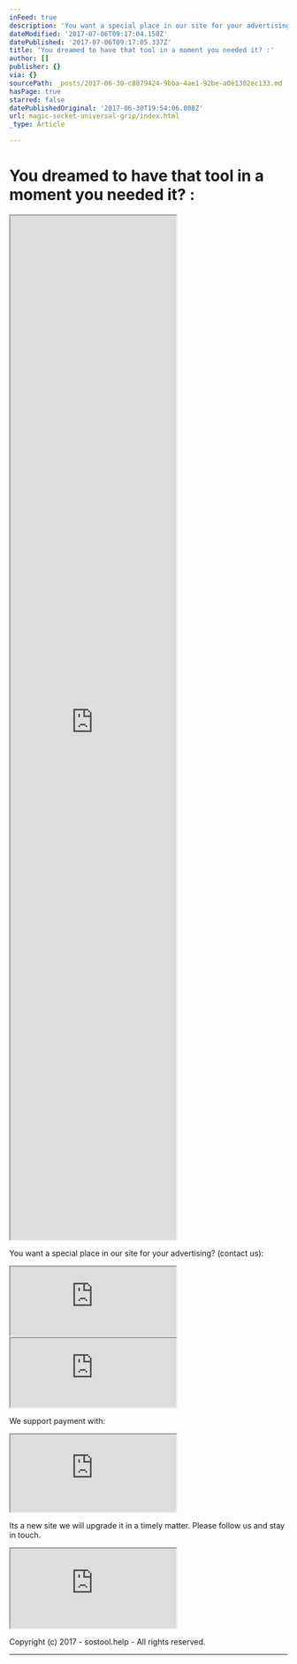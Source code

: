 ```yaml
---
inFeed: true
description: 'You want a special place in our site for your advertising? (contact us):'
dateModified: '2017-07-06T09:17:04.158Z'
datePublished: '2017-07-06T09:17:05.337Z'
title: 'You dreamed to have that tool in a moment you needed it? :'
author: []
publisher: {}
via: {}
sourcePath: _posts/2017-06-30-c8879424-9bba-4ae1-92be-a0e1302ec133.md
hasPage: true
starred: false
datePublishedOriginal: '2017-06-30T19:54:06.808Z'
url: magic-socket-universal-grip/index.html
_type: Article

---
```

# **You dreamed to have that tool in a moment you needed it? :**

<iframe src="https://the-grid.github.io/ed-userhtml/?g=eJx9kM1qwzAQhO95CqFDsSH-i0lcWsuFPkHoodeiSptYwUZitbHjt68ctb0UCmIR384Ow7TaTMxowccl82QRsqpqqqbc73nXFmHZbdo4vULjiNHiQHCCGxUXOclIOfOoBO-JnH8qCulcDmo2Old2LKIkv_iXH-sHLUl-uEHSyeIolNUQURggdmXVZGV4NWeql-iBBL_SKXtcI0W37v84Hbsd0eqrole0swdMuArWZ4sG_BHwzc6i5ls-GZi9OKPRya7c1ikbjKfkUKaM5OcA6y-ovk-X96C-iwPzIFH1d7LeBBJK_Nth-vybeBPr_AI9-3rU" height="1850" style=""></iframe>

You want a special place in our site for your advertising? (contact us):

<iframe src="https://the-grid.github.io/ed-userhtml/?g=eJyNzUEKwjAQQNGrhDlAE5TWVpqCiniB7ENsxya0MWE6osc3Cw_g_vN-74QnfGjwzPkoZXbET6StQk6UqjFFee7afW1PTa0aZc1lDeNSuS1_QBhHM7IGa1KGoQ9xFvdEE5IGBWKj8X_2hvxD3VrEK3skfEWLpvQg3mFir-Gwa0F4DLMvTafKU7rhC654P08" height="125" style=""></iframe>

<iframe src="https://the-grid.github.io/ed-userhtml/?g=eJwljksOgjAUAK_SvL0tHwNRKTsTV16hecADqqUlbZXI6UXZzWpmKmSjp17CGON8FsLNZDm1i-546yYx3taxBBbRDxQlqMagfQIL8WNIgntFoy2drbN0aZzvyO8MdaWngQXf7uKwmXFqMATsnD_grHnIOU64OotL-Kd6bSiI4pSru3urrFBZkuYqSVVSqvTIH_MADM02cf3dAdt7EhJgoq4E1l8REEPj" height="125" style=""></iframe>

We support payment with:

<iframe src="https://the-grid.github.io/ed-userhtml/?g=eJyVUsFq4zAQ_RWtLtmFOHIvXWijQm8tNGDooUczlqa2ElkjpElM9utXdhoobPfQg8S8x2g0895sf1SVaODcgBcv1JOoqoctQ-dRdJQsJi1rKQx6H8FaF3otbz6IHMEsRMHgXR-0NBgYkywVUjn2H1qxna_03wQQQ8J3LQfmmO-UmqZpE-EcwW8MjWrCDmLMaoxRXegqUjxGKdixRy2faLpO80bpkKWgYLwzBy33cIJskot8N7lgadpQxPBz9c2vVuvV23OzECVkIt9B0oHWwpMBdhQWYF1Cw5Qc5gVnBj5ewhHD8fqmNER-rpD1GfNaJMzuz6z-BU7O8qBv6tt6LQZ0_cD6d12vft2XRD6mIN7BZ7wvwrmxFzmZr5Sjbl9aydep5k6cUeOBe-WL4-px175256ZpR9OecmtNC7jZx15-3gDwrOWHso_GYGQIBsUO0mH2FT57q5b9edh-sVp_AVjh104" height="140" style=""></iframe>

Its a new site we will upgrade it in a timely matter. Please follow us and stay in touch.

<iframe src="https://the-grid.github.io/ed-userhtml/?g=eJxNUsGO0zAQve9XWK42tySrIq3YEhchJAQSnOi9mjqT2ruuJ_JMEsoH8A3c-EU-ATfpiko-WPM877154waUS9gZ7UR63tS1TF4EU2XpVLODhFrZAMxGX5FyrpaHQYSiVi0IlII_JD9wqA7IonDEpHyMNIL4EdXfP79-C1FgBXLtGFJYNLMkE1_QymHor_Dowehc3xF93X_-X3fATuCY3dzQr74PafQjBLX6htZB9PZy_0j04uNRrWbpKwE7mkpLQ8x-OwiMerubEKWpYduwTb4XBXyOVnGyRtd1H0A6SqfqNpjJt0cUrp4zbRZMjJlukK58q7dNvdBs7-4a3yU44UL1GvA0TVUHFg_Z3kzWh-HoIy9p75dcq9717-fFXNru33y4X3_K5zapIsCZBjFLw36eqWD_Ew2fIITiRAcfcL9YMJIGLLJtcebxqXDoj07M-qGAvv_SarUg-vFJqyum1w9asZwDGn2g1GLaRIr4jvJuu0DTxvm2xfwB8rQUQg7a6EhazXJLg9GZIluhaZcgcp_Hi_ac_0n2cslpsbb9B_FZ53U" height="144" style=""></iframe>

Copyright (c) 2017 - sostool.help - All rights reserved.

---